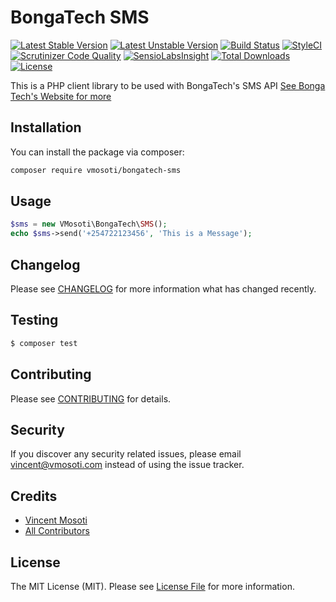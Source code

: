 # BongaTech SMS

[![Latest Stable Version](https://poser.pugx.org/vmosoti/bongatech-sms/v/stable)](https://packagist.org/packages/vmosoti/bongatech-sms)
[![Latest Unstable Version](https://poser.pugx.org/vmosoti/bongatech-sms/v/unstable)](https://packagist.org/packages/vmosoti/bongatech-sms)
[![Build Status](https://travis-ci.org/VMosoti/bongatech-sms.svg?branch=master)](https://travis-ci.org/VMosoti/bongatech-sms)
[![StyleCI](https://styleci.io/repos/83431204/shield?branch=master)](https://styleci.io/repos/83431204)
[![Scrutinizer Code Quality](https://scrutinizer-ci.com/g/VMosoti/bongatech-sms/badges/quality-score.png?b=master)](https://scrutinizer-ci.com/g/VMosoti/bongatech-sms/?branch=master)
[![SensioLabsInsight](https://insight.sensiolabs.com/projects/598f97e6-bb46-4883-ae19-29820926b081/mini.png)](https://insight.sensiolabs.com/projects/598f97e6-bb46-4883-ae19-29820926b081)
[![Total Downloads](https://poser.pugx.org/vmosoti/bongatech-sms/downloads)](https://packagist.org/packages/vmosoti/bongatech-sms)
[![License](https://poser.pugx.org/vmosoti/bongatech-sms/license)](https://packagist.org/packages/vmosoti/bongatech-sms)


This is a PHP client library to be used with BongaTech's SMS API [See Bonga Tech's Website for more](http://bongatech.co.ke)

## Installation

You can install the package via composer:

``` bash
composer require vmosoti/bongatech-sms
```

## Usage

``` php
$sms = new VMosoti\BongaTech\SMS();
echo $sms->send('+254722123456', 'This is a Message');
```

## Changelog

Please see [CHANGELOG](CHANGELOG.md) for more information what has changed recently.

## Testing

``` bash
$ composer test
```

## Contributing

Please see [CONTRIBUTING](CONTRIBUTING.md) for details.

## Security

If you discover any security related issues, please email vincent@vmosoti.com instead of using the issue tracker.

## Credits

- [Vincent Mosoti](https://github.com/vmosoti)
- [All Contributors](../../contributors)

## License

The MIT License (MIT). Please see [License File](LICENSE) for more information.
